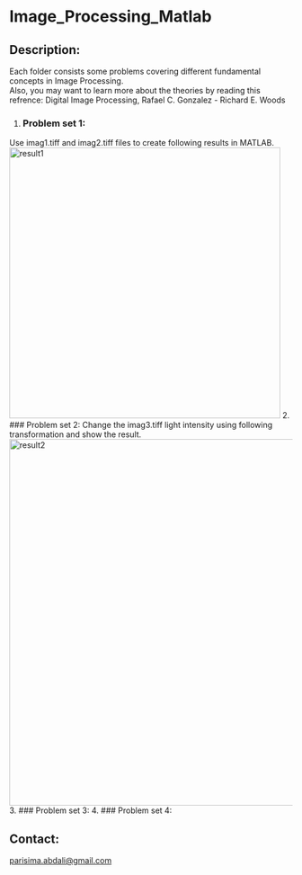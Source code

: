 # Image_Processing_Matlab
## Description:
Each folder consists some problems covering different fundamental concepts in Image Processing. <br>
Also, you may want to learn more about the theories by reading this refrence: Digital Image Processing, Rafael C. Gonzalez - Richard E. Woods <br>
1. ### Problem set 1: 
Use imag1.tiff and imag2.tiff files to create following results in MATLAB. 
<img width="482" alt="result1" src="https://user-images.githubusercontent.com/54392924/117450360-5dc26000-af56-11eb-952a-9ef9ad27d790.png">
2. ### Problem set 2: 
Change the imag3.tiff light intensity using following transformation and show the result. 
<img width="652" alt="result2" src="https://user-images.githubusercontent.com/54392924/117450369-62871400-af56-11eb-967e-3b28db0835f8.png">
3. ### Problem set 3:
4. ### Problem set 4:

## Contact:
parisima.abdali@gmail.com
